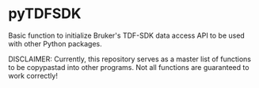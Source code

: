 # pyTDFSDK

Basic function to initialize Bruker's TDF-SDK data access API to be used with 
other Python packages.

DISCLAIMER: Currently, this repository serves as a master list of functions to 
be copypastad into other programs. Not all functions are guaranteed to work 
correctly!
